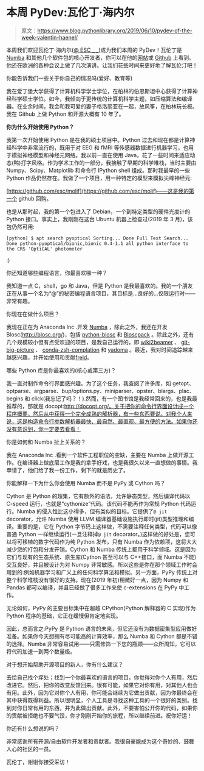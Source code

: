 # 本周 PyDev:瓦伦丁·海内尔

> 原文：<https://www.blog.pythonlibrary.org/2019/06/10/pydev-of-the-week-valentin-haenel/>

本周我们欢迎瓦伦丁·海内尔([@ ESC _ _](https://twitter.com/esc___))成为我们本周的 PyDev！瓦伦丁是 [Numba](http://numba.pydata.org/) 和其他几个软件包的核心开发者，你可以在他的[网站](http://haenel.co/)或 [Github](https://github.com/esc) 上看到。他还在欧洲的各种会议上做了几次演讲。让我们花些时间来更好地了解瓦伦汀吧！

你能告诉我们一些关于你自己的情况吗(爱好、教育等)

我在爱丁堡大学获得了计算机科学学士学位，在柏林的伯恩斯坦中心获得了计算神经科学硕士学位。如今，我倾向于更传统的计算机科学主题，如压缩算法和编译器。在业余时间，我会和我可爱的妻子格洛丽亚在一起，放风筝，在柏林玩长板。我在 Github 上做 Python 和开源大概有 10 年了。

**你为什么开始使用 Python？**

我第一次开始使用 Python 是在我的硕士项目中。Python 过去和现在都是计算神经科学中非常流行的，既用于对 EEG 和 fMRI 等传感器数据进行机器学习，也用于模拟神经模型和神经元网络。我以前一直在使用 Java，花了一些时间来适应动态(鸭)打字风格。作为学术工作的一部分，我接触了早期的科学堆栈，当时主要由 Numpy、Scipy、Matplotlib 和命令行 IPython shell 组成。那时我最早的一些 Python 作品仍然存在。我做了一个项目，用一种特定的模型来模拟尖峰神经元:

[https://github.com/esc/molif](https://github.com/esc/molif)——这是我的第一个 github 回购。

也是从那时起，我的第一个包进入了 Debian，一个到特定类型的硬件光度计的 Python 接口。事实上，我刚刚在这台 Ubuntu 机器上检查过(2019 年 3 月)，该包仍然可用:

`[python]
$ apt search pyoptical
Sorting... Done
Full Text Search... Done
python-pyoptical/bionic,bionic 0.4-1.1 all
python interface to the CRS 'OptiCAL' photometer`

:)

你还知道哪些编程语言，你最喜欢哪一种？

我知道一点 C，shell，go 和 Java，但是 Python 是我最喜欢的。我的一个朋友正在从事一个名为“@”的秘密编程语言项目，其目标是...良好的...仅限运行时——非常有趣。

你现在在做什么项目？

我现在正在为 Anaconda Inc .开发 [Numba](https://numba.pydata.org/) ，除此之外，我还在开发 Blosc(http://blosc.org/)，包括 [python-blosc](http://python-blosc.blosc.org/) 和 [Bloscpack](https://github.com/blosc/bloscpack) 。除此之外，还有几个规模较小但有点受欢迎的项目，是我自己运行的，即 [wiki2beamer](https://wiki2beamer.github.io/) 、 [git-big-picture](https://github.com/esc/git-big-picture) 、 [conda-zsh-complation](https://github.com/esc/conda-zsh-completion) 和 [yadoma](https://github.com/esc/yadoma) 。最近，我对时间追踪越来越感兴趣，并开始使用和贡献[freld](https://faereld.readthedocs.io/en/latest/)。

哪些 Python 库是你最喜欢的(核心或第三方)？

我一直对制作命令行界面感兴趣。为了这个任务，我查阅了许多库，如 getopt、optparse、argparse、bup/options.py、miniparser、opster、blargs、plac、begins 和 click(我忘记了吗？！).然而，有一个图书馆是我经常回来的，也是我最推荐的，那就是 docopt:http://docopt.org/。关于把你的命令行界面设计成一个程序概要，然后从中获得一个完全成熟的解析器，有一些东西要说。对我个人来说，这是构造命令行参数解析器最快、最自然、最直观、最方便的方法。如果你还没有意识到，你一定要去看看！

你是如何和 Numba 扯上关系的？

我在 Anaconda Inc .看到一个软件工程职位的空缺，主要在 Numba 上做开源工作。在编译器上做底层工作是我的拿手好戏，也是我很久以来一直想做的事情。我申请了，他们给了我一份工作，剩下的就是历史了。

你能解释一下为什么你会使用 Numba 而不是 PyPy 或 Cython 吗？

Cython 是 Python 的超集，它有额外的语法，允许静态类型，然后编译代码以 C-speed 运行，也就是“cythonize”代码。该代码不能再作为常规 Python 代码运行。Numba 的侵入性比这小得多，但有类似的目标。它提供了`@ jit` decorator，允许 Numba 使用 LLVM 编译器基础设施执行即时(jit)类型推理和编译。重要的是，它在 Python 字节码上这样做，不需要注释任何类型，代码可以像普通 Python 一样继续运行(一旦注释掉`@ jit` decorator。)这样做的好处是，您可以将可移植的数字代码作为纯 Python 发布，只有 Numba 作为依赖项，这将大大减少您的打包和分发开销。Cython 和 Numba 传统上都用于科学领域。这是因为它们与现有的生态系统、原生库(Cython 甚至可以与 C++接口，而 Numba 不能)交互良好，并且被设计为对 Numpy 非常敏感。所以这些是你在那个领域工作时会用到的:例如机器学习和广义上的任何科学算法和模拟。另一方面，PyPy 传统上对整个科学堆栈没有很好的支持。现在(2019 年初)稍微好一点，因为 Numpy 和 Pandas 都可以编译，并且已经做了很多工作来使
c-extensions 在 PyPy 中工作。

无论如何，PyPy 的主要目标集中在超越 CPython(Python 解释器的 C 实现)作为 Python 程序的基础，它正在缓慢但肯定地实现。

因此，总而言之:PyPy 是 Python 语言的未来，但它还没有为数据密集型应用做好准备。如果你今天想拥有尽可能高的计算效率，那么 Numba 和 Cython 都是不错的选择。Numba 非常容易试用——只需修饰一下您的瓶颈——众所周知，它可以将代码加速一到两个数量级。

对于想开始帮助开源项目的新人，你有什么建议？

去给自己找个痒处；找到一个你最喜欢的语言的项目，你觉得对你个人有用，然后改进它。然后，把你的改变反馈回来。很有可能，如果它对你有用，对其他人也会有用。此外，因为它对你个人有用，你可能会继续为它做出贡献，因为你最终会在其中获得既得利益。所以很明显，个人工具是寻找这种工具的一个很好的类别。找到对你日常有用的东西，并为此做出贡献。此外，不要害怕公开你的代码，如果你的贡献被拒绝也不要气馁，你才刚刚开始你的旅程，所以继续前进。祝你好运！

你还有什么想说的吗？

非常感谢所有开源/自由软件开发者和贡献者。我很自豪能成为这个奇妙的、鼓舞人心的社区的一员。

瓦伦丁，谢谢你接受采访！